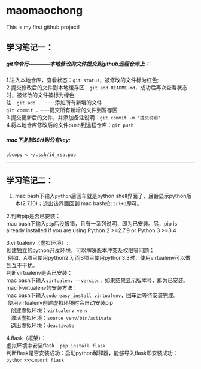 # maomaochong

This is my first github project!

## 学习笔记一：
##### git命令行————本地修改的文件提交到github远程仓库上：  
1.进入本地仓库，查看状态：`git status`，被修改的文件标为红色;  
2.提交修改后的文件到本地缓存区：`git add README.md`，成功后再次查看状态时，被修改的文件被标为绿色;  
注：`git add .`    ----添加所有新增的文件  
   `git commit .` ----提交所有新增的文件到暂存区  
3.提交更新后的文件，并添加备注说明：`git commit -m "提交说明"`  
4.将本地仓库修改后的文件push到远程仓库：`git push`  

##### mac下复制SSH到公有key:  
`pbcopy < ~/.ssh/id_rsa.pub`

---

## 学习笔记二：  
1. mac bash下输入`python`后回车就是python shell界面了，且会显示python版本(2.7.10)；退出该界面回到 mac bash按`ctrl+d`即可。 

2.判断pip是否已安装：  
  mac bash下输入`pip`后没报错，且有一系列说明，即为已安装。另，pip is already installed if you are using Python 2 >=2.7.9 or Python 3 >=3.4  
 
3.virtualenv（虚拟环境）:  
  创建独立的python开发环境，可以解决版本冲突及权限等问题；  
  例如，A项目使用python2.7, 而B项目使用python3.3时，使用virtualenv可以做到互不干扰。  
  判断virtualenv是否已安装：  
    mac bash下输入`virtualenv --version`，如果结果显示版本号，即为已安装。  
  mac下virtualenv的安装方法：  
    mac bash下输入`sudo easy_install virtualenv`，回车后等待安装完成。  
  使用virtualenv创建虚拟环境时会自动安装pip  
    创建虚拟环境：`virtualenv venv`  
    激活虚拟环境：`source venv/bin/activate`  
    退出虚拟环境：`deactivate`  
    
4.flask（框架）：  
  虚拟环境中安装flask：`pip install flask`  
  判断flask是否安装成功：启动python解释器，能够导入flask即安装成功：  
    `python`
    `>>>import flask`
    
